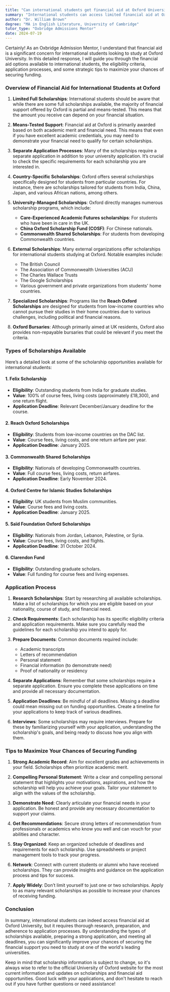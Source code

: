 ```yaml
---
title: "Can international students get financial aid at Oxford University?"
summary: "International students can access limited financial aid at Oxford University, including partial scholarships and means-tested support options."
author: "Dr. William Brown"
degree: "MA in English Literature, University of Cambridge"
tutor_type: "Oxbridge Admissions Mentor"
date: 2024-07-19
---
```


Certainly! As an Oxbridge Admission Mentor, I understand that financial aid is a significant concern for international students looking to study at Oxford University. In this detailed response, I will guide you through the financial aid options available to international students, the eligibility criteria, application processes, and some strategic tips to maximize your chances of securing funding.

### Overview of Financial Aid for International Students at Oxford

1. **Limited Full Scholarships**: International students should be aware that while there are some full scholarships available, the majority of financial support offered by Oxford is partial and means-tested. This means that the amount you receive can depend on your financial situation.

2. **Means-Tested Support**: Financial aid at Oxford is primarily awarded based on both academic merit and financial need. This means that even if you have excellent academic credentials, you may need to demonstrate your financial need to qualify for certain scholarships.

3. **Separate Application Processes**: Many of the scholarships require a separate application in addition to your university application. It’s crucial to check the specific requirements for each scholarship you are interested in.

4. **Country-Specific Scholarships**: Oxford offers several scholarships specifically designed for students from particular countries. For instance, there are scholarships tailored for students from India, China, Japan, and various African nations, among others.

5. **University-Managed Scholarships**: Oxford directly manages numerous scholarship programs, which include:
   - **Care-Experienced Academic Futures scholarships**: For students who have been in care in the UK.
   - **China Oxford Scholarship Fund (COSF)**: For Chinese nationals.
   - **Commonwealth Shared Scholarships**: For students from developing Commonwealth countries.

6. **External Scholarships**: Many external organizations offer scholarships for international students studying at Oxford. Notable examples include:
   - The British Council
   - The Association of Commonwealth Universities (ACU)
   - The Charles Wallace Trusts
   - The Google Scholarships
   - Various government and private organizations from students' home countries.

7. **Specialized Scholarships**: Programs like the **Reach Oxford Scholarships** are designed for students from low-income countries who cannot pursue their studies in their home countries due to various challenges, including political and financial reasons.

8. **Oxford Bursaries**: Although primarily aimed at UK residents, Oxford also provides non-repayable bursaries that could be relevant if you meet the criteria.

### Types of Scholarships Available

Here’s a detailed look at some of the scholarship opportunities available for international students:

#### 1. **Felix Scholarship**
   - **Eligibility**: Outstanding students from India for graduate studies.
   - **Value**: 100% of course fees, living costs (approximately £18,300), and one return flight.
   - **Application Deadline**: Relevant December/January deadline for the course.

#### 2. **Reach Oxford Scholarships**
   - **Eligibility**: Students from low-income countries on the DAC list.
   - **Value**: Course fees, living costs, and one return airfare per year.
   - **Application Deadline**: January 2025.

#### 3. **Commonwealth Shared Scholarships**
   - **Eligibility**: Nationals of developing Commonwealth countries.
   - **Value**: Full course fees, living costs, return airfares.
   - **Application Deadline**: Early November 2024.

#### 4. **Oxford Centre for Islamic Studies Scholarships**
   - **Eligibility**: UK students from Muslim communities.
   - **Value**: Course fees and living costs.
   - **Application Deadline**: January 2025.

#### 5. **Saïd Foundation Oxford Scholarships**
   - **Eligibility**: Nationals from Jordan, Lebanon, Palestine, or Syria.
   - **Value**: Course fees, living costs, and flights.
   - **Application Deadline**: 31 October 2024.

#### 6. **Clarendon Fund**
   - **Eligibility**: Outstanding graduate scholars.
   - **Value**: Full funding for course fees and living expenses.

### Application Process

1. **Research Scholarships**: Start by researching all available scholarships. Make a list of scholarships for which you are eligible based on your nationality, course of study, and financial need.

2. **Check Requirements**: Each scholarship has its specific eligibility criteria and application requirements. Make sure you carefully read the guidelines for each scholarship you intend to apply for.

3. **Prepare Documents**: Common documents required include:
   - Academic transcripts
   - Letters of recommendation
   - Personal statement
   - Financial information (to demonstrate need)
   - Proof of nationality or residency

4. **Separate Applications**: Remember that some scholarships require a separate application. Ensure you complete these applications on time and provide all necessary documentation.

5. **Application Deadlines**: Be mindful of all deadlines. Missing a deadline could mean missing out on funding opportunities. Create a timeline for your applications to keep track of various deadlines.

6. **Interviews**: Some scholarships may require interviews. Prepare for these by familiarizing yourself with your application, understanding the scholarship's goals, and being ready to discuss how you align with them.

### Tips to Maximize Your Chances of Securing Funding

1. **Strong Academic Record**: Aim for excellent grades and achievements in your field. Scholarships often prioritize academic merit.

2. **Compelling Personal Statement**: Write a clear and compelling personal statement that highlights your motivations, aspirations, and how the scholarship will help you achieve your goals. Tailor your statement to align with the values of the scholarship.

3. **Demonstrate Need**: Clearly articulate your financial needs in your application. Be honest and provide any necessary documentation to support your claims.

4. **Get Recommendations**: Secure strong letters of recommendation from professionals or academics who know you well and can vouch for your abilities and character.

5. **Stay Organized**: Keep an organized schedule of deadlines and requirements for each scholarship. Use spreadsheets or project management tools to track your progress.

6. **Network**: Connect with current students or alumni who have received scholarships. They can provide insights and guidance on the application process and tips for success.

7. **Apply Widely**: Don’t limit yourself to just one or two scholarships. Apply to as many relevant scholarships as possible to increase your chances of receiving funding.

### Conclusion

In summary, international students can indeed access financial aid at Oxford University, but it requires thorough research, preparation, and adherence to application processes. By understanding the types of scholarships available, preparing a strong application, and meeting all deadlines, you can significantly improve your chances of securing the financial support you need to study at one of the world's leading universities. 

Keep in mind that scholarship information is subject to change, so it's always wise to refer to the official University of Oxford website for the most current information and updates on scholarships and financial aid opportunities. Good luck with your applications, and don't hesitate to reach out if you have further questions or need assistance!
    